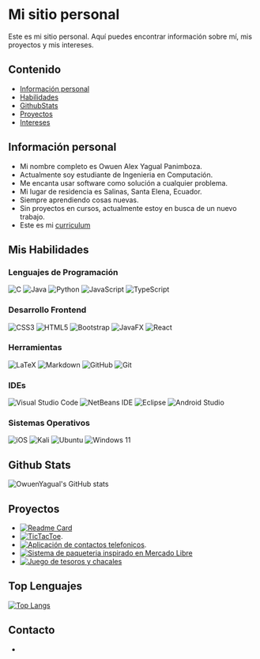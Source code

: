 
# Mi sitio personal
Este es mi sitio personal. Aquí puedes encontrar información sobre mí, mis proyectos y mis intereses.

## Contenido
* [Información personal](#información-personal)
* [Habilidades](#mis-habilidades)
* [GithubStats](#github-stats)
* [Proyectos](#proyectos)
* [Intereses](#intereses)

## Información personal
* Mi nombre completo es Owuen Alex Yagual Panimboza.
* Actualmente soy estudiante de Ingenieria en Computación.
* Me encanta usar software como solución a cualquier problema.
* Mi lugar de residencia es Salinas, Santa Elena, Ecuador.
* Siempre aprendiendo cosas nuevas.
* Sin proyectos en cursos, actualmente estoy en busca de un nuevo trabajo.
* Este es mi [curriculum](https://owuenyagual.github.io/curriculum/)

## Mis Habilidades
### Lenguajes de Programación
![C](https://img.shields.io/badge/c-%2300599C.svg?style=for-the-badge&logo=c&logoColor=white)  ![Java](https://img.shields.io/badge/java-%23ED8B00.svg?style=for-the-badge&logo=openjdk&logoColor=white)   ![Python](https://img.shields.io/badge/python-3670A0?style=for-the-badge&logo=python&logoColor=ffdd54) ![JavaScript](https://img.shields.io/badge/javascript-%23323330.svg?style=for-the-badge&logo=javascript&logoColor=%23F7DF1E) ![TypeScript](https://img.shields.io/badge/typescript-%23007ACC.svg?style=for-the-badge&logo=typescript&logoColor=white)
### Desarrollo Frontend
![CSS3](https://img.shields.io/badge/css3-%231572B6.svg?style=for-the-badge&logo=css3&logoColor=white) ![HTML5](https://img.shields.io/badge/html5-%23E34F26.svg?style=for-the-badge&logo=html5&logoColor=white)  ![Bootstrap](https://img.shields.io/badge/bootstrap-%238511FA.svg?style=for-the-badge&logo=bootstrap&logoColor=white) ![JavaFX](https://img.shields.io/badge/javafx-%23FF0000.svg?style=for-the-badge&logo=javafx&logoColor=white) ![React](https://img.shields.io/badge/react-%2320232a.svg?style=for-the-badge&logo=react&logoColor=%2361DAFB)
### Herramientas
![LaTeX](https://img.shields.io/badge/latex-%23008080.svg?style=for-the-badge&logo=latex&logoColor=white)  ![Markdown](https://img.shields.io/badge/markdown-%23000000.svg?style=for-the-badge&logo=markdown&logoColor=white) ![GitHub](https://img.shields.io/badge/github-%23121011.svg?style=for-the-badge&logo=github&logoColor=white) ![Git](https://img.shields.io/badge/git-%23F05033.svg?style=for-the-badge&logo=git&logoColor=white)
### IDEs
![Visual Studio Code](https://img.shields.io/badge/Visual%20Studio%20Code-0078d7.svg?style=for-the-badge&logo=visual-studio-code&logoColor=white) ![NetBeans IDE](https://img.shields.io/badge/NetBeansIDE-1B6AC6.svg?style=for-the-badge&logo=apache-netbeans-ide&logoColor=white) ![Eclipse](https://img.shields.io/badge/Eclipse-FE7A16.svg?style=for-the-badge&logo=Eclipse&logoColor=white) ![Android Studio](https://img.shields.io/badge/android%20studio-346ac1?style=for-the-badge&logo=android%20studio&logoColor=white)
### Sistemas Operativos
![iOS](https://img.shields.io/badge/iOS-000000?style=for-the-badge&logo=ios&logoColor=white) ![Kali](https://img.shields.io/badge/Kali-268BEE?style=for-the-badge&logo=kalilinux&logoColor=white) ![Ubuntu](https://img.shields.io/badge/Ubuntu-E95420?style=for-the-badge&logo=ubuntu&logoColor=white) ![Windows 11](https://img.shields.io/badge/Windows%2011-%230079d5.svg?style=for-the-badge&logo=Windows%2011&logoColor=white)

## Github Stats
![OwuenYagual's GitHub stats](https://github-readme-stats.vercel.app/api?username=OwuenYagual&show_icons=true&theme=radical)
## Proyectos
* [![Readme Card](https://github-readme-stats.vercel.app/api/pin/?username=jairrami06&repo=POO-P3-G05)](https://github.com/jairrami06/POO-P3-G05)
* [![TicTacToe](https://github-readme-stats.vercel.app/api/pin/?username=DavidlunaT&repo=EDD_2)](https://github.com/DavidlunaT/EDD_2).
* [![Aplicación de contactos telefonicos](https://github-readme-stats.vercel.app/api/pin/?username=DavidlunaT&repo=G3_Proyecto1_EDD)](https://github.com/DavidlunaT/G3_Proyecto1_EDD).
* [![Sistema de paqueteria inspirado en Mercado Libre](https://github-readme-stats.vercel.app/api/pin/?username=m-alvaradox&repo=MercadoLibre)](https://github.com/m-alvaradox/MercadoLibre)
* [![Juego de tesoros y chacales](https://github-readme-stats.vercel.app/api/pin/?username=paixram&repo=proyecto1POrganizacion)](https://github.com/paixram/proyecto1POrganizacion)

## Top Lenguajes
[![Top Langs](https://github-readme-stats.vercel.app/api/top-langs/?username=OwuenYagual)](https://github.com/OwuenYagual/github-readme-stats)

## Contacto
*
